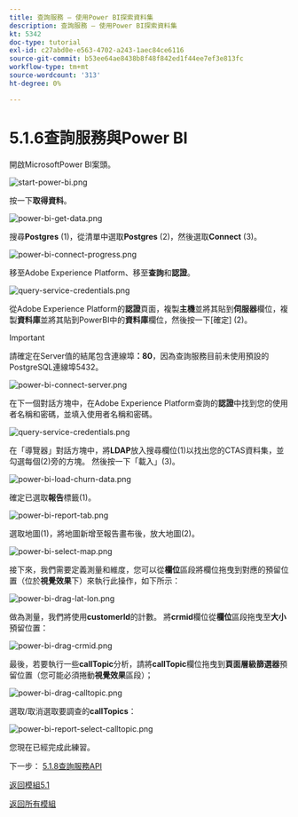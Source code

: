 ```yaml
---
title: 查詢服務 — 使用Power BI探索資料集
description: 查詢服務 — 使用Power BI探索資料集
kt: 5342
doc-type: tutorial
exl-id: c27abd0e-e563-4702-a243-1aec84ce6116
source-git-commit: b53ee64ae8438b8f48f842ed1f44ee7ef3e813fc
workflow-type: tm+mt
source-wordcount: '313'
ht-degree: 0%

---
```


# 5.1.6查詢服務與Power BI

開啟MicrosoftPower BI案頭。

![start-power-bi.png](./images/start-power-bi.png)

按一下&#x200B;**取得資料**。

![power-bi-get-data.png](./images/power-bi-get-data.png)

搜尋&#x200B;**Postgres** (1)，從清單中選取&#x200B;**Postgres** (2)，然後選取&#x200B;**Connect** (3)。

![power-bi-connect-progress.png](./images/power-bi-connect-progress.png)

移至Adobe Experience Platform、移至&#x200B;**查詢**&#x200B;和&#x200B;**認證**。

![query-service-credentials.png](./images/query-service-credentials.png)

從Adobe Experience Platform的&#x200B;**認證**&#x200B;頁面，複製&#x200B;**主機**&#x200B;並將其貼到&#x200B;**伺服器**&#x200B;欄位，複製&#x200B;**資料庫**&#x200B;並將其貼到PowerBI中的&#x200B;**資料庫**&#x200B;欄位，然後按一下[確定] (2)。

>[!IMPORTANT]
>
>請確定在Server值的結尾包含連線埠&#x200B;**：80**，因為查詢服務目前未使用預設的PostgreSQL連線埠5432。

![power-bi-connect-server.png](./images/power-bi-connect-server.png)

在下一個對話方塊中，在Adobe Experience Platform查詢的&#x200B;**認證**&#x200B;中找到您的使用者名稱和密碼，並填入使用者名稱和密碼。

![query-service-credentials.png](./images/query-service-credentials.png)

在「導覽器」對話方塊中，將&#x200B;**LDAP**&#x200B;放入搜尋欄位(1)以找出您的CTAS資料集，並勾選每個(2)旁的方塊。 然後按一下「載入」(3)。

![power-bi-load-churn-data.png](./images/power-bi-load-churn-data.png)

確定已選取&#x200B;**報告**&#x200B;標籤(1)。

![power-bi-report-tab.png](./images/power-bi-report-tab.png)

選取地圖(1)，將地圖新增至報告畫布後，放大地圖(2)。

![power-bi-select-map.png](./images/power-bi-select-map.png)

接下來，我們需要定義測量和維度，您可以從&#x200B;**欄位**&#x200B;區段將欄位拖曳到對應的預留位置（位於&#x200B;**視覺效果**&#x200B;下）來執行此操作，如下所示：

![power-bi-drag-lat-lon.png](./images/power-bi-drag-lat-lon.png)

做為測量，我們將使用&#x200B;**customerId**&#x200B;的計數。 將&#x200B;**crmid**&#x200B;欄位從&#x200B;**欄位**&#x200B;區段拖曳至&#x200B;**大小**&#x200B;預留位置：

![power-bi-drag-crmid.png](./images/power-bi-drag-crmid.png)

最後，若要執行一些&#x200B;**callTopic**&#x200B;分析，請將&#x200B;**callTopic**&#x200B;欄位拖曳到&#x200B;**頁面層級篩選器**&#x200B;預留位置（您可能必須捲動&#x200B;**視覺效果**&#x200B;區段）；

![power-bi-drag-calltopic.png](./images/power-bi-drag-calltopic.png)

選取/取消選取要調查的&#x200B;**callTopics**：

![power-bi-report-select-calltopic.png](./images/power-bi-report-select-calltopic.png)

您現在已經完成此練習。

下一步： [5.1.8查詢服務API](./ex8.md)

[返回模組5.1](./query-service.md)

[返回所有模組](../../../overview.md)
